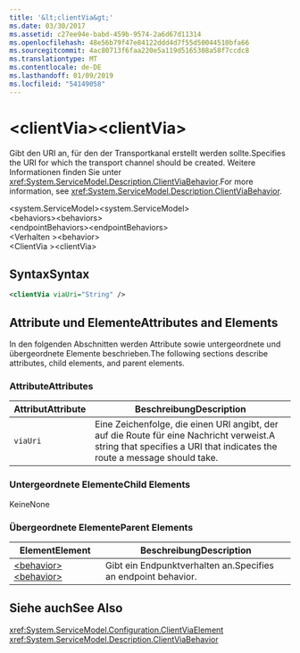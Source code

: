 ```yaml
---
title: '&lt;clientVia&gt;'
ms.date: 03/30/2017
ms.assetid: c27ee94e-babd-459b-9574-2a6d67d11314
ms.openlocfilehash: 48e56b79f47e84122ddd4d7f55d50044510bfa66
ms.sourcegitcommit: 4ac80713f6faa220e5a119d5165308a58f7ccdc8
ms.translationtype: MT
ms.contentlocale: de-DE
ms.lasthandoff: 01/09/2019
ms.locfileid: "54149058"
---
```

# <a name="ltclientviagt"></a><span data-ttu-id="b3c62-102">&lt;clientVia&gt;</span><span class="sxs-lookup"><span data-stu-id="b3c62-102">&lt;clientVia&gt;</span></span>
<span data-ttu-id="b3c62-103">Gibt den URI an, für den der Transportkanal erstellt werden sollte.</span><span class="sxs-lookup"><span data-stu-id="b3c62-103">Specifies the URI for which the transport channel should be created.</span></span> <span data-ttu-id="b3c62-104">Weitere Informationen finden Sie unter <xref:System.ServiceModel.Description.ClientViaBehavior>.</span><span class="sxs-lookup"><span data-stu-id="b3c62-104">For more information, see <xref:System.ServiceModel.Description.ClientViaBehavior>.</span></span>  
  
 <span data-ttu-id="b3c62-105">\<system.ServiceModel></span><span class="sxs-lookup"><span data-stu-id="b3c62-105">\<system.ServiceModel></span></span>  
<span data-ttu-id="b3c62-106">\<behaviors></span><span class="sxs-lookup"><span data-stu-id="b3c62-106">\<behaviors></span></span>  
<span data-ttu-id="b3c62-107">\<endpointBehaviors></span><span class="sxs-lookup"><span data-stu-id="b3c62-107">\<endpointBehaviors></span></span>  
<span data-ttu-id="b3c62-108">\<Verhalten ></span><span class="sxs-lookup"><span data-stu-id="b3c62-108">\<behavior></span></span>  
<span data-ttu-id="b3c62-109">\<ClientVia ></span><span class="sxs-lookup"><span data-stu-id="b3c62-109">\<clientVia></span></span>  
  
## <a name="syntax"></a><span data-ttu-id="b3c62-110">Syntax</span><span class="sxs-lookup"><span data-stu-id="b3c62-110">Syntax</span></span>  
  
```xml  
<clientVia viaUri="String" />
```  
  
## <a name="attributes-and-elements"></a><span data-ttu-id="b3c62-111">Attribute und Elemente</span><span class="sxs-lookup"><span data-stu-id="b3c62-111">Attributes and Elements</span></span>  
 <span data-ttu-id="b3c62-112">In den folgenden Abschnitten werden Attribute sowie untergeordnete und übergeordnete Elemente beschrieben.</span><span class="sxs-lookup"><span data-stu-id="b3c62-112">The following sections describe attributes, child elements, and parent elements.</span></span>  
  
### <a name="attributes"></a><span data-ttu-id="b3c62-113">Attribute</span><span class="sxs-lookup"><span data-stu-id="b3c62-113">Attributes</span></span>  
  
|<span data-ttu-id="b3c62-114">Attribut</span><span class="sxs-lookup"><span data-stu-id="b3c62-114">Attribute</span></span>|<span data-ttu-id="b3c62-115">Beschreibung</span><span class="sxs-lookup"><span data-stu-id="b3c62-115">Description</span></span>|  
|---------------|-----------------|  
|`viaUri`|<span data-ttu-id="b3c62-116">Eine Zeichenfolge, die einen URI angibt, der auf die Route für eine Nachricht verweist.</span><span class="sxs-lookup"><span data-stu-id="b3c62-116">A string that specifies a URI that indicates the route a message should take.</span></span>|  
  
### <a name="child-elements"></a><span data-ttu-id="b3c62-117">Untergeordnete Elemente</span><span class="sxs-lookup"><span data-stu-id="b3c62-117">Child Elements</span></span>  
 <span data-ttu-id="b3c62-118">Keine</span><span class="sxs-lookup"><span data-stu-id="b3c62-118">None</span></span>  
  
### <a name="parent-elements"></a><span data-ttu-id="b3c62-119">Übergeordnete Elemente</span><span class="sxs-lookup"><span data-stu-id="b3c62-119">Parent Elements</span></span>  
  
|<span data-ttu-id="b3c62-120">Element</span><span class="sxs-lookup"><span data-stu-id="b3c62-120">Element</span></span>|<span data-ttu-id="b3c62-121">Beschreibung</span><span class="sxs-lookup"><span data-stu-id="b3c62-121">Description</span></span>|  
|-------------|-----------------|  
|[<span data-ttu-id="b3c62-122">\<behavior></span><span class="sxs-lookup"><span data-stu-id="b3c62-122">\<behavior></span></span>](../../../../../docs/framework/configure-apps/file-schema/wcf/behavior-of-endpointbehaviors.md)|<span data-ttu-id="b3c62-123">Gibt ein Endpunktverhalten an.</span><span class="sxs-lookup"><span data-stu-id="b3c62-123">Specifies an endpoint behavior.</span></span>|  
  
## <a name="see-also"></a><span data-ttu-id="b3c62-124">Siehe auch</span><span class="sxs-lookup"><span data-stu-id="b3c62-124">See Also</span></span>  
 <xref:System.ServiceModel.Configuration.ClientViaElement>  
 <xref:System.ServiceModel.Description.ClientViaBehavior>
